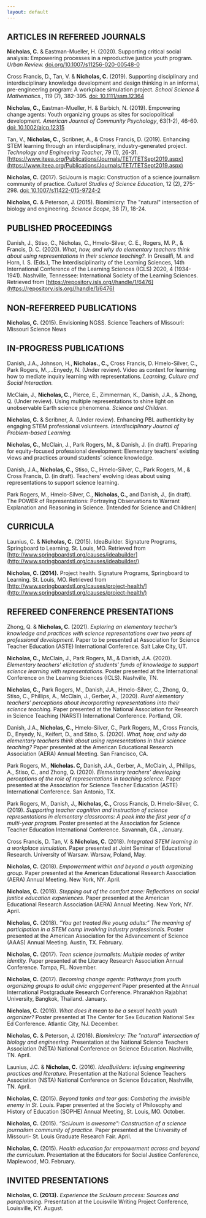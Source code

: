 ```yaml
---
layout: default
---
```


## ARTICLES IN REFEREED JOURNALS


**Nicholas, C.** & Eastman-Mueller, H. (2020). Supporting critical social analysis: Empowering 
	processes in a reproductive justice youth program. *Urban Review.* [doi.org/10.1007/s11256-020-00548-0](https://doi.org/10.1007/s11256-020-00548-0)

Cross Francis, D., Tan, V. & **Nicholas, C.** (2019). Supporting disciplinary and interdisciplinary knowledge development and design thinking in an informal, pre-engineering program: A workplace simulation project. *School Science & Mathematics.*, 119 (7), 382-395. [doi: 10.1111/ssm.12364](https://doi.org/10.1111/ssm.12364)

**Nicholas, C.,** Eastman-Mueller, H. & Barbich, N. (2019). Empowering change agents: Youth organizing groups as sites for sociopolitical development. *American Journal of Community Psychology*, 63(1-2), 46-60. [doi: 10.1002/ajcp.12315](https://doi.org/10.1002/ajcp.12315) 

Tan, V., **Nicholas, C.,**  Scribner, A., & Cross Francis, D. (2019). Enhancing STEM learning through an interdisciplinary, industry-generated project. *Technology and Engineering Teacher*, 79 (1), 26-31. [https://www.iteea.org/Publications/Journals/TET/TETSept2019.aspx](https://www.iteea.org/Publications/Journals/TET/TETSept2019.aspx)

**Nicholas, C.** (2017). SciJourn is magic: Construction of a science journalism community 
of practice. *Cultural Studies of Science Education*, 12 (2), 275-298. [doi: 10.1007/s11422-015-9724-2](https://www.springerprofessional.de/en/scijourn-is-magic-construction-of-a-science-journalism-community/7078818?searchResult=1.Celeste%20Nicholas&searchBackButton=true)

**Nicholas, C.** & Peterson, J. (2015). Biomimicry: The "natural" intersection of biology and 
	engineering. *Science Scope*, 38 (7), 18-24. 

## PUBLISHED PROCEEDINGS

Danish, J., Stiso, C., Nicholas, C., Hmelo-Silver, C. E., Rogers, M. P., & Francis, D. C. (2020). *What, how, and why do elementary teachers think about using representations in their science teaching?.* In Gresalfi, M. and Horn, I. S. (Eds.), The Interdisciplinarity of the Learning Sciences, 14th International Conference of the Learning Sciences (ICLS) 2020, 4 (1934-1941). Nashville, Tennessee: International Society of the Learning Sciences. Retrieved from [https://repository.isls.org//handle/1/6476](https://repository.isls.org//handle/1/6476)

## NON-REFERREED PUBLICATIONS 

**Nicholas, C.** (2015). Envisioning NGSS.  Science Teachers of Missouri: Missouri Science News

## IN-PROGRESS PUBLICATIONS 

Danish, J.A., Johnson, H., **Nicholas., C.,** Cross Francis, D. Hmelo-Silver, C., Park Rogers, M.,…Enyedy, N. (Under review). Video as context for learning how to mediate inquiry learning with representations. *Learning, Culture and Social Interaction.*

McClain, J., **Nicholas, C.,** Pierce, E., Zimmerman, K., Danish, J.A., & Zhong, Q. (Under review). Using multiple representations to shine light on unobservable Earth science phenomena. *Science and Children.* 

**Nicholas, C.** & Scribner, A. (Under review). Enhancing PBL authenticity by engaging STEM professional volunteers. *Interdisciplinary Journal of Problem-based Learning.* 

**Nicholas, C.**, McClain, J., Park Rogers, M., & Danish, J. (in draft). Preparing for equity-focused professional development: Elementary teachers’ existing views and practices around students’ science knowledge. 

Danish, J.A., **Nicholas, C.,** Stiso, C., Hmelo-Silver, C., Park Rogers, M., & Cross Francis, D. (in draft). Teachers’ evolving ideas about using representations to support science learning. 

Park Rogers, M., Hmelo-Silver, C., **Nicholas, C.,** and Danish, J., (in draft). The POWER of 
Representations: Portraying Observations to Warrant Explanation and Reasoning in Science. (Intended for Science and Children)

## CURRICULA

Launius, C. & **Nicholas, C.** (2015). IdeaBuilder. Signature Programs, Springboard to Learning, St. 
Louis, MO. Retrieved from [http://www.springboardstl.org/causes/ideabuilder](http://www.springboardstl.org/causes/ideabuilder/)

**Nicholas, C. (2014).** Project health. Signature Programs, Springboard to Learning.  St. Louis, MO. Retrieved from [http://www.springboardstl.org/causes/project-health/](http://www.springboardstl.org/causes/project-health/)

## REFEREED CONFERENCE PRESENTATIONS 

Zhong, Q. & **Nicholas, C.** (2021). *Exploring an elementary teacher’s knowledge and practices with science representations over two years of professional development.* Paper to be presented at Association for Science Teacher Education (ASTE) International Conference. Salt Lake City, UT.  

**Nicholas, C.,** McClain, J., Park Rogers, M., & Danish, J.A. (2020). *Elementary teachers' elicitation of students’ funds of knowledge to support science learning with representations.* Poster presented at the International Conference on the Learning Sciences (ICLS). Nashville, TN. 

**Nicholas, C.,** Park Rogers, M.,  Danish, J.A., Hmelo-Silver, C., Zhong, Q., Stiso, C., Phillips, A., McClain, J., Gerber, A., (2020). *Rural elementary teachers’ perceptions about incorporating representations into their science teaching.* Paper presented at the National Association for Research in Science Teaching (NARST) International Conference. Portland, OR.

Danish, J.A., **Nicholas, C.,** Hmelo-Silver, C., Park Rogers, M., Cross Francis, D., Enyedy, N., Keifert, D., and Stiso, S. (2020). *What, how, and why do elementary teachers think about using representations in their science teaching?* Paper presented at the American Educational Research Association (AERA) Annual Meeting. San Francisco, CA. 
 
Park Rogers, M., **Nicholas. C,** Danish, J.A., Gerber, A., McClain, J., Phillips, A., Stiso, C., and Zhong, Q. (2020). *Elementary teachers’ developing perceptions of the role of representations in teaching science.* Paper presented at the Association for Science Teacher Education (ASTE) International Conference. San Antonio, TX.  

Park Rogers, M., Danish, J., **Nicholas, C.,** Cross Francis, D. Hmelo-Silver, C. (2019). *Supporting teacher cognition and instruction of science representations in elementary classrooms: A peek into the first year of a multi-year program.* Poster presented at the Association for Science Teacher Education International Conference. Savannah, GA., January.
 
Cross Francis, D. Tan, V. & **Nicholas, C.** (2018). *Integrated STEM learning in a workplace simulation.*
Paper presented at Joint Seminar of Educational Research. University of Warsaw. Warsaw, Poland, May.

**Nicholas, C.** (2018). *Empowerment within and beyond a youth organizing group.* Paper presented at the American Educational Research Association (AERA) Annual Meeting. New York, NY.  April.  

**Nicholas, C.** (2018).  *Stepping out of the comfort zone: Reflections on social justice education experiences.* Paper presented at the American Educational Research Association (AERA) Annual Meeting. New York, NY. April.  

**Nicholas, C.** (2018). *“You get treated like young adults:” The meaning of participation in a 
STEM camp involving industry professionals.* Poster presented at the American Association for the Advancement of Science (AAAS) Annual Meeting. Austin, TX. February. 

**Nicholas, C.** (2017). *Teen science journalists: Multiple modes of writer identity.* Paper presented at 
the Literacy Research Association Annual Conference. Tampa, FL. November. 

**Nicholas, C.** (2017). *Becoming change agents: Pathways from youth organizing groups to adult civic engagement* Paper presented at the Annual International Postgraduate Research Conference. Phranakhon Rajabhat University, Bangkok, Thailand. January. 

**Nicholas, C.** (2016). *What does it mean to be a sexual health youth organizer?* Poster presented at The Center for Sex Education National Sex Ed Conference. Atlantic City, NJ. December. 

**Nicholas, C.** & Peterson, J. (2016). *Biomimicry: The "natural" intersection of biology and 
engineering.* Presentation at the National Science Teachers Association (NSTA) National Conference on Science Education. Nashville, TN. April. 

Launius, J.C. & **Nicholas, C.** (2016). *IdeaBuilders: Infusing engineering practices and literature.*
Presentation at the National Science Teachers Association (NSTA) National Conference on Science Education, Nashville, TN. April.

**Nicholas, C.** (2015). *Beyond tanks and tear gas: Combating the invisible enemy in St. Louis.* Paper 
presented at the Society of Philosophy and History of Education (SOPHE) Annual Meeting, St. Louis, MO. October.

**Nicholas, C.** (2015). *“SciJourn is awesome”: Construction of a science journalism community of practice.* Paper presented at the University of Missouri- St. Louis Graduate Research Fair. April. 

**Nicholas, C.** (2015). *Health education for empowerment across and beyond the curriculum.* Presentation at the Educators for Social Justice Conference, Maplewood, MO. February. 

## INVITED PRESENTATIONS 
**Nicholas, C. (2013).** *Experience the SciJourn process: Sources and paraphrasing.* Presentation at the Louisville Writing Project Conference, Louisville, KY. August. 
